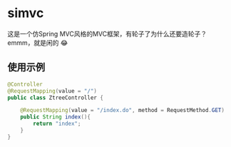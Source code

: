 # simvc   
这是一个仿Spring MVC风格的MVC框架，有轮子了为什么还要造轮子？emmm，就是闲的 :joy:

## 使用示例
```java
@Controller
@RequestMapping(value = "/")
public class ZtreeController {

    @RequestMapping(value = "/index.do", method = RequestMethod.GET)
    public String index(){
        return "index";
    }
}
```
